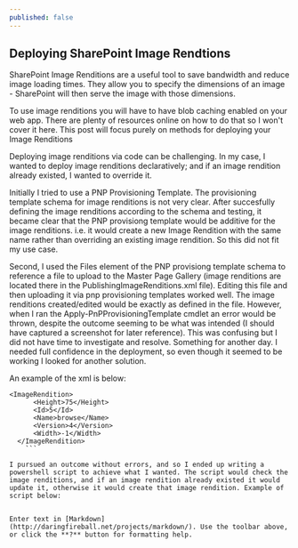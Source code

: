 ```yaml
---
published: false
---
```

## Deploying SharePoint Image Rendtions

SharePoint Image Renditions are a useful tool to save bandwidth and reduce image loading times. They allow you to specify the dimensions of an image - SharePoint will then serve the image with those dimensions. 

To use image renditions you will have to have blob caching enabled on your web app. There are plenty of resources online on how to do that so I won't cover it here. This post will focus purely on methods for deploying your Image Renditions

Deploying image renditions via code can be challenging. In my case, I wanted to deploy image renditions declaratively; and if an image rendition already existed, I wanted to override it. 

Initially I tried to use a PNP Provisioning Template. The provisioning template schema for image renditions is not very clear. After succesfully defining the image renditions according to the schema and testing, it became clear that the PNP provisiong template would be additive for the image renditions. i.e. it would create a new Image Rendition with the same name rather than overriding an existing image rendition. So this did not fit my use case. 

Second, I used the Files element of the PNP provisiong template schema to reference a file to upload to the Master Page Gallery (image renditions are located there in the PublishingImageRenditions.xml file). Editing this file and then uploading it via pnp provisioning templates worked well. The image renditions created/edited would be exactly as defined in the file. However, when I ran the Apply-PnPProvisioningTemplate cmdlet an error would be thrown, despite the outcome seeming to be what was intended (I should have captured a screenshot for later reference). This was confusing but I did not have time to investigate and resolve. Something for another day. I needed full confidence in the deployment, so even though it seemed to be working I looked for another solution. 

An example of the xml is below:

```    
<ImageRendition>
      <Height>75</Height>
      <Id>5</Id>
      <Name>browse</Name>
      <Version>4</Version>
      <Width>-1</Width>
  </ImageRendition>
    ```

I pursued an outcome without errors, and so I ended up writing a powershell script to achieve what I wanted. The script would check the image renditions, and if an image rendition already existed it would update it, otherwise it would create that image rendition. Example of script below:


Enter text in [Markdown](http://daringfireball.net/projects/markdown/). Use the toolbar above, or click the **?** button for formatting help.
